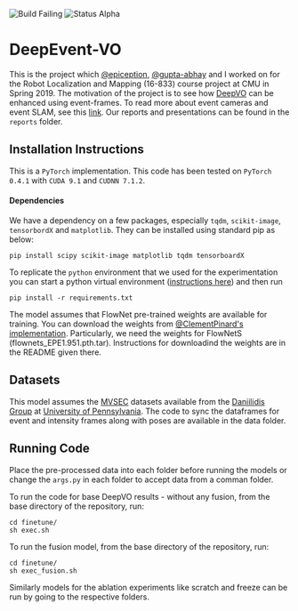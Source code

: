 ![Build Failing](https://img.shields.io/badge/build-passing-brightgreen.svg)  ![Status Alpha](https://img.shields.io/badge/status-beta-blueviolet.svg)

# DeepEvent-VO

This is the project which [@epiception](https://github.com/epiception), [@gupta-abhay](https://github.com/gupta-abhay) and I worked on for the Robot Localization and Mapping (16-833) course project at CMU in Spring 2019. The motivation of the project is to see how [DeepVO](http://senwang.gitlab.io/DeepVO/) can be enhanced using event-frames. To read more about event cameras and event SLAM, see this [link](http://rpg.ifi.uzh.ch/research_dvs.html). Our reports and presentations can be found in the `reports` folder.

## Installation Instructions

This is a `PyTorch` implementation. This code has been tested on `PyTorch 0.4.1` with `CUDA 9.1` and `CUDNN 7.1.2`.

#### Dependencies

We have a dependency on a few packages, especially `tqdm`, `scikit-image`, `tensorbordX` and `matplotlib`. They can be installed using standard pip as below:

```
pip install scipy scikit-image matplotlib tqdm tensorboardX
```

To replicate the `python` environment that we used for the experimentation you can start a python virtual environment ([instructions here](https://docs.python-guide.org/dev/virtualenvs/)) and then run

```
pip install -r requirements.txt
````

The model assumes that FlowNet pre-trained weights are available for training. You can download the weights from [@ClementPinard's implementation](https://github.com/ClementPinard/FlowNetPytorch). Particularly, we need the weights for FlowNetS (flownets_EPE1.951.pth.tar). Instructions for downloadind the weights are in the README given there.

## Datasets

This model assumes the [MVSEC](https://daniilidis-group.github.io/mvsec/) datasets available from the [Daniilidis Group](https://daniilidis-group.github.io/) at [University of Pennsylvania](https://www.upenn.edu/). The code to sync the dataframes for event and intensity frames along with poses are available in the data folder.

## Running Code

Place the pre-processed data into each folder before running the models or change the `args.py` in each folder to accept data from a comman folder.

To run the code for base DeepVO results - without any fusion, from the base directory of the repository, run:

```
cd finetune/
sh exec.sh
```

To run the fusion model, from the base directory of the repository, run:

```
cd finetune/
sh exec_fusion.sh
```

Similarly models for the ablation experiments like scratch and freeze can be run by going to the respective folders.
